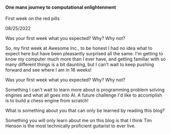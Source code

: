 #### One mans journey to computational enlightenment

First week on the red pills

08/25/2022

Was your first week what you expected? Why? Why not?

So, my first week at Awesome Inc., to be honest I had no idea what to expect here but have been pleasantly surprised all the same. I'm 
getting to know my computer much more than I ever have, and getting familiar with so many different things is a bit daunting, but I can't
wait to keep pushing forward and see where I am in 16 weeks!

Was your first week what you expected? Why? Why not?

Something I can't wait to learn more about is programming problem solving engines and what all goes into AI. A future challenge I'd like 
to accomplish is to build a chess engine from scratch!

What is something about you that can only be learned by reading this blog?

Something you will only learn about me on this blog is that I think Tim Henson is the most technically proficient guitarist to ever live.
